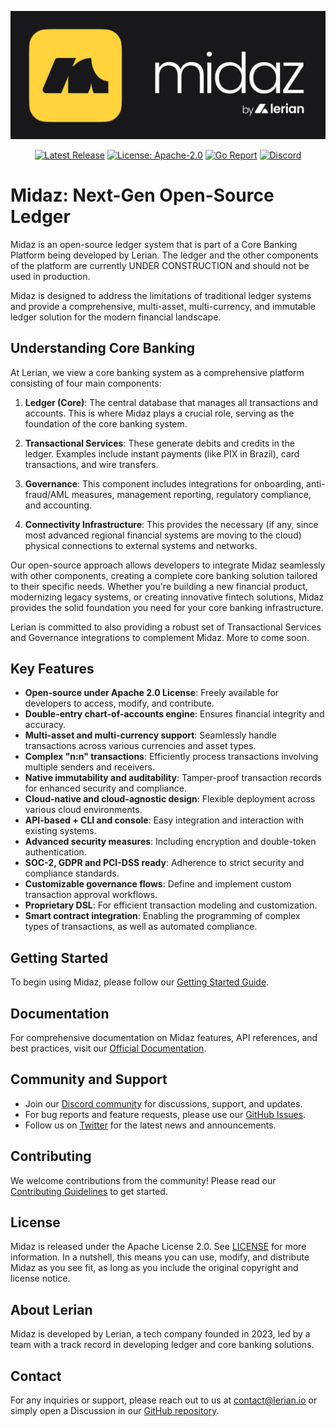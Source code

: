 ![banner](image/README/midaz-banner.png)

<div align="center">

[![Latest Release](https://img.shields.io/github/v/release/LerianStudio/midaz?include_prereleases)](https://github.com/LerianStudio/midaz/releases)
[![License: Apache-2.0](https://img.shields.io/badge/License-Apache_2.0-blue.svg)](https://github.com/LerianStudio/midaz/blob/main/LICENSE)
[![Go Report](https://goreportcard.com/badge/github.com/lerianstudio/midaz)](https://goreportcard.com/report/github.com/lerianstudio/midaz)
[![Discord](https://img.shields.io/badge/Discord-Lerian%20Studio-%237289da.svg?logo=discord)](https://discord.gg/DnhqKwkGv3)

</div>

# Midaz: Next-Gen Open-Source Ledger

Midaz is an open-source ledger system that is part of a Core Banking Platform being developed by Lerian. The ledger and the other components of the platform are currently UNDER CONSTRUCTION and should not be used in production.

Midaz is designed to address the limitations of traditional ledger systems and provide a comprehensive, multi-asset, multi-currency, and immutable ledger solution for the modern financial landscape.

## Understanding Core Banking

At Lerian, we view a core banking system as a comprehensive platform consisting of four main components:

1. **Ledger (Core)**: The central database that manages all transactions and accounts. This is where Midaz plays a crucial role, serving as the foundation of the core banking system.

2. **Transactional Services**: These generate debits and credits in the ledger. Examples include instant payments (like PIX in Brazil), card transactions, and wire transfers.

3. **Governance**: This component includes integrations for onboarding, anti-fraud/AML measures, management reporting, regulatory compliance, and accounting.

4. **Connectivity Infrastructure**: This provides the necessary (if any, since most advanced regional financial systems are moving to the cloud) physical connections to external systems and networks.

Our open-source approach allows developers to integrate Midaz seamlessly with other components, creating a complete core banking solution tailored to their specific needs. Whether you're building a new financial product, modernizing legacy systems, or creating innovative fintech solutions, Midaz provides the solid foundation you need for your core banking infrastructure.

Lerian is committed to also providing a robust set of Transactional Services and Governance integrations to complement Midaz. More to come soon.

## Key Features

- **Open-source under Apache 2.0 License**: Freely available for developers to access, modify, and contribute.
- **Double-entry chart-of-accounts engine**: Ensures financial integrity and accuracy.
- **Multi-asset and multi-currency support**: Seamlessly handle transactions across various currencies and asset types.
- **Complex "n:n" transactions**: Efficiently process transactions involving multiple senders and receivers.
- **Native immutability and auditability**: Tamper-proof transaction records for enhanced security and compliance.
- **Cloud-native and cloud-agnostic design**: Flexible deployment across various cloud environments.
- **API-based + CLI and console**: Easy integration and interaction with existing systems.
- **Advanced security measures**: Including encryption and double-token authentication.
- **SOC-2, GDPR and PCI-DSS ready**: Adherence to strict security and compliance standards.
- **Customizable governance flows**: Define and implement custom transaction approval workflows.
- **Proprietary DSL**: For efficient transaction modeling and customization.
- **Smart contract integration**: Enabling the programming of complex types of transactions, as well as automated compliance.

## Getting Started

To begin using Midaz, please follow our [Getting Started Guide](https://docs.midaz.io/getting-started).

## Documentation

For comprehensive documentation on Midaz features, API references, and best practices, visit our [Official Documentation](https://docs.midaz.io).

## Community and Support

- Join our [Discord community](https://discord.gg/DnhqKwkGv3) for discussions, support, and updates.
- For bug reports and feature requests, please use our [GitHub Issues](https://github.com/LerianStudio/midaz/issues).
- Follow us on [Twitter](https://twitter.com/LerianStudio) for the latest news and announcements.

## Contributing

We welcome contributions from the community! Please read our [Contributing Guidelines](CONTRIBUTING.md) to get started.

## License

Midaz is released under the Apache License 2.0. See [LICENSE](LICENSE) for more information. In a nutshell, this means you can use, modify, and distribute Midaz as you see fit, as long as you include the original copyright and license notice.

## About Lerian

Midaz is developed by Lerian, a tech company founded in 2023, led by a team with a track record in developing ledger and core banking solutions.

## Contact

For any inquiries or support, please reach out to us at [contact@lerian.io](mailto:contact@lerian.io) or simply open a Discussion in our [GitHub repository](https://github.com/LerianStudio/midaz/discussions).

